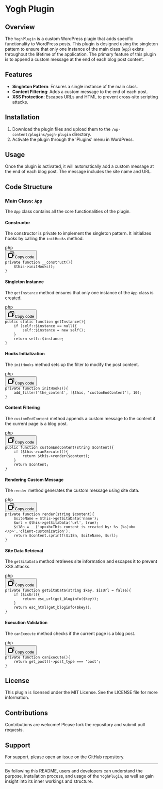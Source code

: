 <div data-message-author-role="assistant" data-message-id="3e65ff92-c3ec-4122-8443-23aadd978f7f" dir="auto" class="min-h-[20px] text-message flex flex-col items-start whitespace-pre-wrap break-words [.text-message+&amp;]:mt-5 juice:w-full juice:items-end overflow-x-auto gap-2"><div class="flex w-full flex-col gap-1 juice:empty:hidden juice:first:pt-[3px]"><div class="markdown prose w-full break-words dark:prose-invert light"><h1>Yogh Plugin</h1><h2>Overview</h2><p>The <code>YoghPlugin</code> is a custom WordPress plugin that adds specific functionality to WordPress posts. This plugin is designed using the singleton pattern to ensure that only one instance of the main class (<code>App</code>) exists throughout the lifetime of the application. The primary feature of this plugin is to append a custom message at the end of each blog post content.</p><h2>Features</h2><ul><li><strong>Singleton Pattern</strong>: Ensures a single instance of the main class.</li><li><strong>Content Filtering</strong>: Adds a custom message to the end of each post.</li><li><strong>XSS Protection</strong>: Escapes URLs and HTML to prevent cross-site scripting attacks.</li></ul><h2>Installation</h2><ol><li>Download the plugin files and upload them to the <code>/wp-content/plugins/yogh-plugin</code> directory.</li><li>Activate the plugin through the 'Plugins' menu in WordPress.</li></ol><h2>Usage</h2><p>Once the plugin is activated, it will automatically add a custom message at the end of each blog post. The message includes the site name and URL.</p><h2>Code Structure</h2><h3>Main Class: <code>App</code></h3><p>The <code>App</code> class contains all the core functionalities of the plugin.</p><h4>Constructor</h4><p>The constructor is private to implement the singleton pattern. It initializes hooks by calling the <code>initHooks</code> method.</p><pre><div class="dark bg-gray-950 rounded-md border-[0.5px] border-token-border-medium"><div class="flex items-center relative text-token-text-secondary bg-token-main-surface-secondary px-4 py-2 text-xs font-sans justify-between rounded-t-md"><span>php</span><div class="flex items-center"><span class="" data-state="closed"><button class="flex gap-1 items-center"><svg xmlns="http://www.w3.org/2000/svg" width="24" height="24" fill="none" viewBox="0 0 24 24" class="icon-sm"><path fill="currentColor" fill-rule="evenodd" d="M7 5a3 3 0 0 1 3-3h9a3 3 0 0 1 3 3v9a3 3 0 0 1-3 3h-2v2a3 3 0 0 1-3 3H5a3 3 0 0 1-3-3v-9a3 3 0 0 1 3-3h2zm2 2h5a3 3 0 0 1 3 3v5h2a1 1 0 0 0 1-1V5a1 1 0 0 0-1-1h-9a1 1 0 0 0-1 1zM5 9a1 1 0 0 0-1 1v9a1 1 0 0 0 1 1h9a1 1 0 0 0 1-1v-9a1 1 0 0 0-1-1z" clip-rule="evenodd"></path></svg>Copy code</button></span></div></div><div class="overflow-y-auto p-4 text-left undefined" dir="ltr"><code class="!whitespace-pre hljs language-php"><span class="hljs-keyword">private</span> <span class="hljs-function"><span class="hljs-keyword">function</span> <span class="hljs-title">__construct</span>(<span class="hljs-params"></span>)</span>{
    <span class="hljs-variable language_">$this</span>-&gt;<span class="hljs-title function_ invoke__">initHooks</span>();
}
</code></div></div></pre><h4>Singleton Instance</h4><p>The <code>getInstance</code> method ensures that only one instance of the <code>App</code> class is created.</p><pre><div class="dark bg-gray-950 rounded-md border-[0.5px] border-token-border-medium"><div class="flex items-center relative text-token-text-secondary bg-token-main-surface-secondary px-4 py-2 text-xs font-sans justify-between rounded-t-md"><span>php</span><div class="flex items-center"><span class="" data-state="closed"><button class="flex gap-1 items-center"><svg xmlns="http://www.w3.org/2000/svg" width="24" height="24" fill="none" viewBox="0 0 24 24" class="icon-sm"><path fill="currentColor" fill-rule="evenodd" d="M7 5a3 3 0 0 1 3-3h9a3 3 0 0 1 3 3v9a3 3 0 0 1-3 3h-2v2a3 3 0 0 1-3 3H5a3 3 0 0 1-3-3v-9a3 3 0 0 1 3-3h2zm2 2h5a3 3 0 0 1 3 3v5h2a1 1 0 0 0 1-1V5a1 1 0 0 0-1-1h-9a1 1 0 0 0-1 1zM5 9a1 1 0 0 0-1 1v9a1 1 0 0 0 1 1h9a1 1 0 0 0 1-1v-9a1 1 0 0 0-1-1z" clip-rule="evenodd"></path></svg>Copy code</button></span></div></div><div class="overflow-y-auto p-4 text-left undefined" dir="ltr"><code class="!whitespace-pre hljs language-php"><span class="hljs-keyword">public</span> <span class="hljs-built_in">static</span> <span class="hljs-function"><span class="hljs-keyword">function</span> <span class="hljs-title">getInstance</span>(<span class="hljs-params"></span>)</span>{
    <span class="hljs-keyword">if</span> (<span class="hljs-built_in">self</span>::<span class="hljs-variable">$instance</span> == <span class="hljs-literal">null</span>){
        <span class="hljs-built_in">self</span>::<span class="hljs-variable">$instance</span> = <span class="hljs-keyword">new</span> <span class="hljs-built_in">self</span>();
    }
    <span class="hljs-keyword">return</span> <span class="hljs-built_in">self</span>::<span class="hljs-variable">$instance</span>;
}
</code></div></div></pre><h4>Hooks Initialization</h4><p>The <code>initHooks</code> method sets up the filter to modify the post content.</p><pre><div class="dark bg-gray-950 rounded-md border-[0.5px] border-token-border-medium"><div class="flex items-center relative text-token-text-secondary bg-token-main-surface-secondary px-4 py-2 text-xs font-sans justify-between rounded-t-md"><span>php</span><div class="flex items-center"><span class="" data-state="closed"><button class="flex gap-1 items-center"><svg xmlns="http://www.w3.org/2000/svg" width="24" height="24" fill="none" viewBox="0 0 24 24" class="icon-sm"><path fill="currentColor" fill-rule="evenodd" d="M7 5a3 3 0 0 1 3-3h9a3 3 0 0 1 3 3v9a3 3 0 0 1-3 3h-2v2a3 3 0 0 1-3 3H5a3 3 0 0 1-3-3v-9a3 3 0 0 1 3-3h2zm2 2h5a3 3 0 0 1 3 3v5h2a1 1 0 0 0 1-1V5a1 1 0 0 0-1-1h-9a1 1 0 0 0-1 1zM5 9a1 1 0 0 0-1 1v9a1 1 0 0 0 1 1h9a1 1 0 0 0 1-1v-9a1 1 0 0 0-1-1z" clip-rule="evenodd"></path></svg>Copy code</button></span></div></div><div class="overflow-y-auto p-4 text-left undefined" dir="ltr"><code class="!whitespace-pre hljs language-php"><span class="hljs-keyword">private</span> <span class="hljs-function"><span class="hljs-keyword">function</span> <span class="hljs-title">initHooks</span>(<span class="hljs-params"></span>)</span>{
    <span class="hljs-title function_ invoke__">add_filter</span>(<span class="hljs-string">'the_content'</span>, [<span class="hljs-variable">$this</span>, <span class="hljs-string">'customEndContent'</span>], 10);
}
</code></div></div></pre><h4>Content Filtering</h4><p>The <code>customEndContent</code> method appends a custom message to the content if the current page is a blog post.</p><pre><div class="dark bg-gray-950 rounded-md border-[0.5px] border-token-border-medium"><div class="flex items-center relative text-token-text-secondary bg-token-main-surface-secondary px-4 py-2 text-xs font-sans justify-between rounded-t-md"><span>php</span><div class="flex items-center"><span class="" data-state="closed"><button class="flex gap-1 items-center"><svg xmlns="http://www.w3.org/2000/svg" width="24" height="24" fill="none" viewBox="0 0 24 24" class="icon-sm"><path fill="currentColor" fill-rule="evenodd" d="M7 5a3 3 0 0 1 3-3h9a3 3 0 0 1 3 3v9a3 3 0 0 1-3 3h-2v2a3 3 0 0 1-3 3H5a3 3 0 0 1-3-3v-9a3 3 0 0 1 3-3h2zm2 2h5a3 3 0 0 1 3 3v5h2a1 1 0 0 0 1-1V5a1 1 0 0 0-1-1h-9a1 1 0 0 0-1 1zM5 9a1 1 0 0 0-1 1v9a1 1 0 0 0 1 1h9a1 1 0 0 0 1-1v-9a1 1 0 0 0-1-1z" clip-rule="evenodd"></path></svg>Copy code</button></span></div></div><div class="overflow-y-auto p-4 text-left undefined" dir="ltr"><code class="!whitespace-pre hljs language-php"><span class="hljs-keyword">public</span> <span class="hljs-function"><span class="hljs-keyword">function</span> <span class="hljs-title">customEndContent</span>(<span class="hljs-params"><span class="hljs-keyword">string</span> <span class="hljs-variable">$content</span></span>)</span>{
    <span class="hljs-keyword">if</span> (<span class="hljs-variable language_">$this</span>-&gt;<span class="hljs-title function_ invoke__">canExecute</span>()){
        <span class="hljs-keyword">return</span> <span class="hljs-variable language_">$this</span>-&gt;<span class="hljs-title function_ invoke__">render</span>(<span class="hljs-variable">$content</span>);
    }
    <span class="hljs-keyword">return</span> <span class="hljs-variable">$content</span>;
}
</code></div></div></pre><h4>Rendering Custom Message</h4><p>The <code>render</code> method generates the custom message using site data.</p><pre><div class="dark bg-gray-950 rounded-md border-[0.5px] border-token-border-medium"><div class="flex items-center relative text-token-text-secondary bg-token-main-surface-secondary px-4 py-2 text-xs font-sans justify-between rounded-t-md"><span>php</span><div class="flex items-center"><span class="" data-state="closed"><button class="flex gap-1 items-center"><svg xmlns="http://www.w3.org/2000/svg" width="24" height="24" fill="none" viewBox="0 0 24 24" class="icon-sm"><path fill="currentColor" fill-rule="evenodd" d="M7 5a3 3 0 0 1 3-3h9a3 3 0 0 1 3 3v9a3 3 0 0 1-3 3h-2v2a3 3 0 0 1-3 3H5a3 3 0 0 1-3-3v-9a3 3 0 0 1 3-3h2zm2 2h5a3 3 0 0 1 3 3v5h2a1 1 0 0 0 1-1V5a1 1 0 0 0-1-1h-9a1 1 0 0 0-1 1zM5 9a1 1 0 0 0-1 1v9a1 1 0 0 0 1 1h9a1 1 0 0 0 1-1v-9a1 1 0 0 0-1-1z" clip-rule="evenodd"></path></svg>Copy code</button></span></div></div><div class="overflow-y-auto p-4 text-left undefined" dir="ltr"><code class="!whitespace-pre hljs language-php"><span class="hljs-keyword">private</span> <span class="hljs-function"><span class="hljs-keyword">function</span> <span class="hljs-title">render</span>(<span class="hljs-params"><span class="hljs-keyword">string</span> <span class="hljs-variable">$content</span></span>)</span>{
    <span class="hljs-variable">$siteName</span> = <span class="hljs-variable language_">$this</span>-&gt;<span class="hljs-title function_ invoke__">getSitaData</span>(<span class="hljs-string">'name'</span>);
    <span class="hljs-variable">$url</span> = <span class="hljs-variable language_">$this</span>-&gt;<span class="hljs-title function_ invoke__">getSitaData</span>(<span class="hljs-string">'url'</span>, <span class="hljs-literal">true</span>);
    <span class="hljs-variable">$i18n</span> = <span class="hljs-title function_ invoke__">__</span>(<span class="hljs-string">'&lt;p&gt;&lt;b&gt;This content is created by: %s (%s)&lt;b&gt;&lt;/p&gt;'</span>,<span class="hljs-string">'client-customization'</span>);
    <span class="hljs-keyword">return</span> <span class="hljs-variable">$content</span>.<span class="hljs-title function_ invoke__">sprintf</span>(<span class="hljs-variable">$i18n</span>, <span class="hljs-variable">$siteName</span>, <span class="hljs-variable">$url</span>);
}
</code></div></div></pre><h4>Site Data Retrieval</h4><p>The <code>getSitaData</code> method retrieves site information and escapes it to prevent XSS attacks.</p><pre><div class="dark bg-gray-950 rounded-md border-[0.5px] border-token-border-medium"><div class="flex items-center relative text-token-text-secondary bg-token-main-surface-secondary px-4 py-2 text-xs font-sans justify-between rounded-t-md"><span>php</span><div class="flex items-center"><span class="" data-state="closed"><button class="flex gap-1 items-center"><svg xmlns="http://www.w3.org/2000/svg" width="24" height="24" fill="none" viewBox="0 0 24 24" class="icon-sm"><path fill="currentColor" fill-rule="evenodd" d="M7 5a3 3 0 0 1 3-3h9a3 3 0 0 1 3 3v9a3 3 0 0 1-3 3h-2v2a3 3 0 0 1-3 3H5a3 3 0 0 1-3-3v-9a3 3 0 0 1 3-3h2zm2 2h5a3 3 0 0 1 3 3v5h2a1 1 0 0 0 1-1V5a1 1 0 0 0-1-1h-9a1 1 0 0 0-1 1zM5 9a1 1 0 0 0-1 1v9a1 1 0 0 0 1 1h9a1 1 0 0 0 1-1v-9a1 1 0 0 0-1-1z" clip-rule="evenodd"></path></svg>Copy code</button></span></div></div><div class="overflow-y-auto p-4 text-left undefined" dir="ltr"><code class="!whitespace-pre hljs language-php"><span class="hljs-keyword">private</span> <span class="hljs-function"><span class="hljs-keyword">function</span> <span class="hljs-title">getSitaData</span>(<span class="hljs-params"><span class="hljs-keyword">string</span> <span class="hljs-variable">$key</span>, <span class="hljs-variable">$isUrl</span> = <span class="hljs-literal">false</span></span>)</span>{
    <span class="hljs-keyword">if</span> (<span class="hljs-variable">$isUrl</span>){
        <span class="hljs-keyword">return</span> <span class="hljs-title function_ invoke__">esc_url</span>(<span class="hljs-title function_ invoke__">get_bloginfo</span>(<span class="hljs-variable">$key</span>));
    }
    <span class="hljs-keyword">return</span> <span class="hljs-title function_ invoke__">esc_html</span>(<span class="hljs-title function_ invoke__">get_bloginfo</span>(<span class="hljs-variable">$key</span>));
}
</code></div></div></pre><h4>Execution Validation</h4><p>The <code>canExecute</code> method checks if the current page is a blog post.</p><pre><div class="dark bg-gray-950 rounded-md border-[0.5px] border-token-border-medium"><div class="flex items-center relative text-token-text-secondary bg-token-main-surface-secondary px-4 py-2 text-xs font-sans justify-between rounded-t-md"><span>php</span><div class="flex items-center"><span class="" data-state="closed"><button class="flex gap-1 items-center"><svg xmlns="http://www.w3.org/2000/svg" width="24" height="24" fill="none" viewBox="0 0 24 24" class="icon-sm"><path fill="currentColor" fill-rule="evenodd" d="M7 5a3 3 0 0 1 3-3h9a3 3 0 0 1 3 3v9a3 3 0 0 1-3 3h-2v2a3 3 0 0 1-3 3H5a3 3 0 0 1-3-3v-9a3 3 0 0 1 3-3h2zm2 2h5a3 3 0 0 1 3 3v5h2a1 1 0 0 0 1-1V5a1 1 0 0 0-1-1h-9a1 1 0 0 0-1 1zM5 9a1 1 0 0 0-1 1v9a1 1 0 0 0 1 1h9a1 1 0 0 0 1-1v-9a1 1 0 0 0-1-1z" clip-rule="evenodd"></path></svg>Copy code</button></span></div></div><div class="overflow-y-auto p-4 text-left undefined" dir="ltr"><code class="!whitespace-pre hljs language-php"><span class="hljs-keyword">private</span> <span class="hljs-function"><span class="hljs-keyword">function</span> <span class="hljs-title">canExecute</span>(<span class="hljs-params"></span>)</span>{
    <span class="hljs-keyword">return</span> <span class="hljs-title function_ invoke__">get_post</span>()-&gt;post_type === <span class="hljs-string">'post'</span>;
}
</code></div></div></pre><h2>License</h2><p>This plugin is licensed under the MIT License. See the LICENSE file for more information.</p><h2>Contributions</h2><p>Contributions are welcome! Please fork the repository and submit pull requests.</p><h2>Support</h2><p>For support, please open an issue on the GitHub repository.</p><hr><p>By following this README, users and developers can understand the purpose, installation process, and usage of the <code>YoghPlugin</code>, as well as gain insight into its inner workings and structure.</p></div></div></div>
